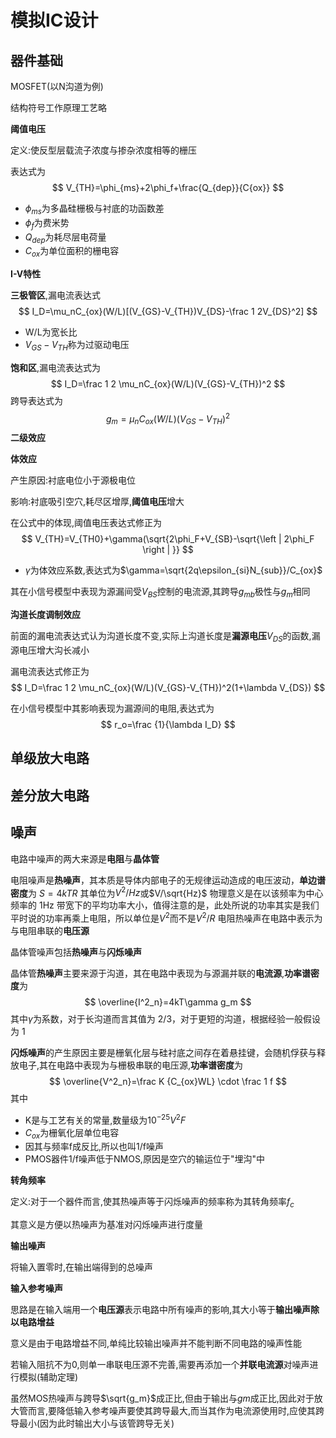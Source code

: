 # 模拟IC设计

## 器件基础

MOSFET(以N沟道为例)

结构符号工作原理工艺略

**阈值电压**

定义:使反型层载流子浓度与掺杂浓度相等的栅压

<!--more-->

表达式为
$$
V_{TH}=\phi_{ms}+2\phi_f+\frac{Q_{dep}}{C{ox}}
$$

- $\phi_{ms}$为多晶硅栅极与衬底的功函数差
- $\phi_f$为费米势
- $Q_{dep}$为耗尽层电荷量
- $C_{ox}$为单位面积的栅电容

**I-V特性**

**三极管区**,漏电流表达式
$$
I_D=\mu_nC_{ox}(W/L)[(V_{GS}-V_{TH})V_{DS}-\frac 1 2V_{DS}^2]
$$

- W/L为宽长比
- $V_{GS}-V_{TH}$称为过驱动电压

**饱和区**,漏电流表达式为
$$
I_D=\frac 1 2 \mu_nC_{ox}(W/L)(V_{GS}-V_{TH})^2
$$
跨导表达式为
$$
g_m=\mu_nC_{ox}(W/L)(V_{GS}-V_{TH})^2
$$
**二级效应**

**体效应**

产生原因:衬底电位小于源极电位

影响:衬底吸引空穴,耗尽区增厚,**阈值电压**增大

在公式中的体现,阈值电压表达式修正为
$$
V_{TH}=V_{TH0}+\gamma(\sqrt{2\phi_F+V_{SB}-\sqrt{\left | 2\phi_F \right | }}
$$

- $\gamma$为体效应系数,表达式为$\gamma=\sqrt{2q\epsilon_{si}N_{sub}}/C_{ox}$

其在小信号模型中表现为源漏间受$V_{BS}$控制的电流源,其跨导$g_{mb}$极性与$g_m$相同

**沟道长度调制效应**

前面的漏电流表达式认为沟道长度不变,实际上沟道长度是**漏源电压**$V_{DS}$的函数,漏源电压增大沟长减小

漏电流表达式修正为
$$
I_D=\frac 1 2 \mu_nC_{ox}(W/L)(V_{GS}-V_{TH})^2(1+\lambda V_{DS})
$$


在小信号模型中其影响表现为漏源间的电阻,表达式为
$$
r_o=\frac {1}{\lambda I_D}
$$


## 单级放大电路

## 差分放大电路



## 噪声

电路中噪声的两大来源是**电阻**与**晶体管**

电阻噪声是**热噪声**，其本质是导体内部电子的无规律运动造成的电压波动，**单边谱密度**为
$S=4kTR$
其单位为$V^{2}/Hz$或$V/\sqrt{Hz}$
物理意义是在以该频率为中心频率的 1Hz 带宽下的平均功率大小，值得注意的是，此处所说的功率其实是我们平时说的功率再乘上电阻，所以单位是$V^2$而不是$V^2/R$
电阻热噪声在电路中表示为与电阻串联的**电压源**

晶体管噪声包括**热噪声**与**闪烁噪声**

晶体管**热噪声**主要来源于沟道，其在电路中表现为与源漏并联的**电流源**,**功率谱密度**为
$$
\overline{I^2_n}=4kT\gamma g_m
$$
其中$\gamma$为系数，对于长沟道而言其值为 2/3，对于更短的沟道，根据经验一般假设为 1



**闪烁噪声**的产生原因主要是栅氧化层与硅衬底之间存在着悬挂键，会随机俘获与释放电子,其在电路中表现为与栅极串联的电压源,**功率谱密度**为
$$
\overline{V^2_n}=\frac K {C_{ox}WL} \cdot \frac 1 f
$$
其中

- K是与工艺有关的常量,数量级为$10^{-25}V^2F$
- $C_{ox}$为栅氧化层单位电容
- 因其与频率f成反比,所以也叫1/f噪声
- PMOS器件1/f噪声低于NMOS,原因是空穴的输运位于"埋沟"中

**转角频率**

定义:对于一个器件而言,使其热噪声等于闪烁噪声的频率称为其转角频率$f_c$

其意义是方便以热噪声为基准对闪烁噪声进行度量

**输出噪声**

将输入置零时,在输出端得到的总噪声

**输入参考噪声**

思路是在输入端用一个**电压源**表示电路中所有噪声的影响,其大小等于**输出噪声除以电路增益**

意义是由于电路增益不同,单纯比较输出噪声并不能判断不同电路的噪声性能

若输入阻抗不为0,则单一串联电压源不完善,需要再添加一个**并联电流源**对噪声进行模拟(辅助定理)

虽然MOS热噪声与跨导$\sqrt{g_m}$成正比,但由于输出与$gm$成正比,因此对于放大管而言,要降低输入参考噪声要使其跨导最大,而当其作为电流源使用时,应使其跨导最小(因为此时输出大小与该管跨导无关)

